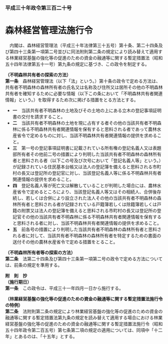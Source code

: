 ### 平成三十年政令第三百二十号  
# 森林経営管理法施行令  
　内閣は、森林経営管理法（平成三十年法律第三十五号）第十条、第二十四条及び第四十三条第一項第二号並びに同法附則第二条の規定により読み替えて適用する林業経営基盤の強化等の促進のための資金の融通等に関する暫定措置法（昭和五十四年法律第五十一号）第九条の規定に基づき、この政令を制定する。  
  
**（不明森林共有者の探索の方法）**  
**第一条**　森林経営管理法（以下「法」という。）第十条の政令で定める方法は、共有者不明森林の森林所有者の氏名又は名称及び住所又は居所その他の不明森林共有者を確知するために必要な情報（以下この条において「不明森林共有者関連情報」という。）を取得するため次に掲げる措置をとる方法とする。  
* **一**　当該共有者不明森林の土地及びその土地の上にある立木の登記事項証明書の交付を請求すること。  
* **二**　当該共有者不明森林の土地を現に占有する者その他の当該共有者不明森林に係る不明森林共有者関連情報を保有すると思料される者であって農林水産省令で定めるものに対し、当該不明森林共有者関連情報の提供を求めること。  
* **三**　第一号の登記事項証明書に記載されている所有権の登記名義人又は表題部所有者その他前二号の措置により判明した当該共有者不明森林の森林所有者と思料される者（以下この号及び次号において「登記名義人等」という。）が記録されている住民基本台帳又は法人の登記簿を備えると思料される市町村の長又は登記所の登記官に対し、当該登記名義人等に係る不明森林共有者関連情報の提供を求めること。  
* **四**　登記名義人等が死亡又は解散していることが判明した場合には、農林水産省令で定めるところにより、当該登記名義人等又はその相続人、合併後存続し、若しくは合併により設立された法人その他の当該共有者不明森林の森林所有者と思料される者が記録されている戸籍簿若しくは除籍簿若しくは戸籍の附票又は法人の登記簿を備えると思料される市町村の長又は登記所の登記官その他の当該共有者不明森林に係る不明森林共有者関連情報を保有すると思料される者に対し、当該不明森林共有者関連情報の提供を求めること。  
* **五**　前各号の措置により判明した当該共有者不明森林の森林所有者と思料される者に対して、当該共有者不明森林の森林所有者を特定するための書面の送付その他の農林水産省令で定める措置をとること。  
  
**（不明森林所有者等の探索の方法）**  
**第二条**　法第二十四条及び第四十三条第一項第二号の政令で定める方法については、前条の規定を準用する。  
  
**附　則　抄**  
**（施行期日）**  
**第一条**　この政令は、平成三十一年四月一日から施行する。  
  
**（林業経営基盤の強化等の促進のための資金の融通等に関する暫定措置法施行令の特例）**  
**第二条**　法附則第二条の規定により林業経営基盤の強化等の促進のための資金の融通等に関する暫定措置法第九条の規定を読み替えて適用する場合における林業経営基盤の強化等の促進のための資金の融通等に関する暫定措置法施行令（昭和五十四年政令第二百五号）第七条第二項の規定の適用については、同項中「十二年」とあるのは、「十五年」とする。  
  
